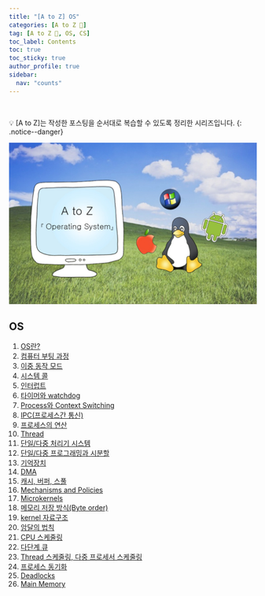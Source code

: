 ```yaml
---
title: "[A to Z] OS"
categories: [A to Z 📌]
tag: [A to Z 📌, OS, CS]
toc_label: Contents
toc: true
toc_sticky: true
author_profile: true
sidebar:
  nav: "counts"
---
```


<br>

💡 [A to Z]는 작성한 포스팅을 순서대로 복습할 수 있도록 정리한 시리즈입니다.
{: .notice--danger}

![OS](../../assets/images/2024/OS.png)

## OS

1. [OS란?](https://mynamesieun.github.io/os/OS%EB%9E%80/)
2. [컴퓨터 부팅 과정](https://mynamesieun.github.io/os/%EC%BB%B4%ED%93%A8%ED%84%B0-%EB%B6%80%ED%8C%85-%EA%B3%BC%EC%A0%95/)
3. [이중 동작 모드](https://mynamesieun.github.io/os/%EC%9D%B4%EC%A4%91-%EB%8F%99%EC%9E%91-%EB%AA%A8%EB%93%9C/)
4. [시스템 콜](https://mynamesieun.github.io/os/%EC%8B%9C%EC%8A%A4%ED%85%9C-%EC%BD%9C/)
5. [인터럽트](https://mynamesieun.github.io/os/%EC%9D%B8%ED%84%B0%EB%9F%BD%ED%8A%B8/)
6. [타이머와 watchdog](https://mynamesieun.github.io/os/%ED%83%80%EC%9D%B4%EB%A8%B8%EC%99%80-watchdog/)
7. [Process와 Context Switching](https://mynamesieun.github.io/os/Process%EC%99%80-Context-Switching/)
8. [IPC(프로세스간 통신)](<https://mynamesieun.github.io/os/IPC(%ED%94%84%EB%A1%9C%EC%84%B8%EC%8A%A4%EA%B0%84-%ED%86%B5%EC%8B%A0)/>)
9. [프로세스의 연산](https://mynamesieun.github.io/os/%ED%94%84%EB%A1%9C%EC%84%B8%EC%8A%A4%EC%9D%98-%EC%97%B0%EC%82%B0/)
10. [Thread](https://mynamesieun.github.io/os/Thread/)
11. [단일/다중 처리기 시스템](https://mynamesieun.github.io/os/%EB%8B%A8%EC%9D%BC,-%EB%8B%A4%EC%A4%91-%EC%B2%98%EB%A6%AC%EA%B8%B0-%EC%8B%9C%EC%8A%A4%ED%85%9C/)
12. [단일/다중 프로그래밍과 시분할](https://mynamesieun.github.io/os/%EB%8B%A8%EC%9D%BC,-%EB%8B%A4%EC%A4%91-%ED%94%84%EB%A1%9C%EA%B7%B8%EB%9E%98%EB%B0%8D%EA%B3%BC-%EC%8B%9C%EB%B6%84%ED%95%A0/)
13. [기억장치](https://mynamesieun.github.io/os/%EA%B8%B0%EC%96%B5%EC%9E%A5%EC%B9%98/)
14. [DMA](https://mynamesieun.github.io/os/DMA/)
15. [캐시, 버퍼, 스풀](https://mynamesieun.github.io/os/%EC%BA%90%EC%8B%9C,-%EB%B2%84%ED%8D%BC,-%EC%8A%A4%ED%92%80/)
16. [Mechanisms and Policies](https://mynamesieun.github.io/os/Mechanisms-and-Policies/)
17. [Microkernels](https://mynamesieun.github.io/os/Microkernels/)
18. [메모리 저장 방식(Byte order)](<https://mynamesieun.github.io/os/%EB%A9%94%EB%AA%A8%EB%A6%AC-%EC%A0%80%EC%9E%A5-%EB%B0%A9%EC%8B%9D(Byte-order)/>)
19. [kernel 자료구조](https://mynamesieun.github.io/os/Kernel-%EC%9E%90%EB%A3%8C%EA%B5%AC%EC%A1%B0/)
20. [암달의 법칙](https://mynamesieun.github.io/os/%EC%95%94%EB%8B%AC%EC%9D%98-%EB%B2%95%EC%B9%99/)
21. [CPU 스케줄링](https://mynamesieun.github.io/os/CPU-%EC%8A%A4%EC%BC%80%EC%A4%84%EB%A7%81/)
22. [다단계 큐](https://mynamesieun.github.io/os/%EB%8B%A4%EB%8B%A8%EA%B3%84-%ED%81%90/)
23. [Thread 스케줄링, 다중 프로세서 스케줄링](https://mynamesieun.github.io/os/Thread-%EC%8A%A4%EC%BC%80%EC%A4%84%EB%A7%81,-%EB%8B%A4%EC%A4%91-%ED%94%84%EB%A1%9C%EC%84%B8%EC%84%9C-%EC%8A%A4%EC%BC%80%EC%A4%84%EB%A7%81/)
24. [프로세스 동기화](https://mynamesieun.github.io/os/%ED%94%84%EB%A1%9C%EC%84%B8%EC%8A%A4-%EB%8F%99%EA%B8%B0%ED%99%94/)
25. [Deadlocks](https://mynamesieun.github.io/os/Deadlocks/)
26. [Main Memory](https://mynamesieun.github.io/os/Main-Memory/)

<br>
